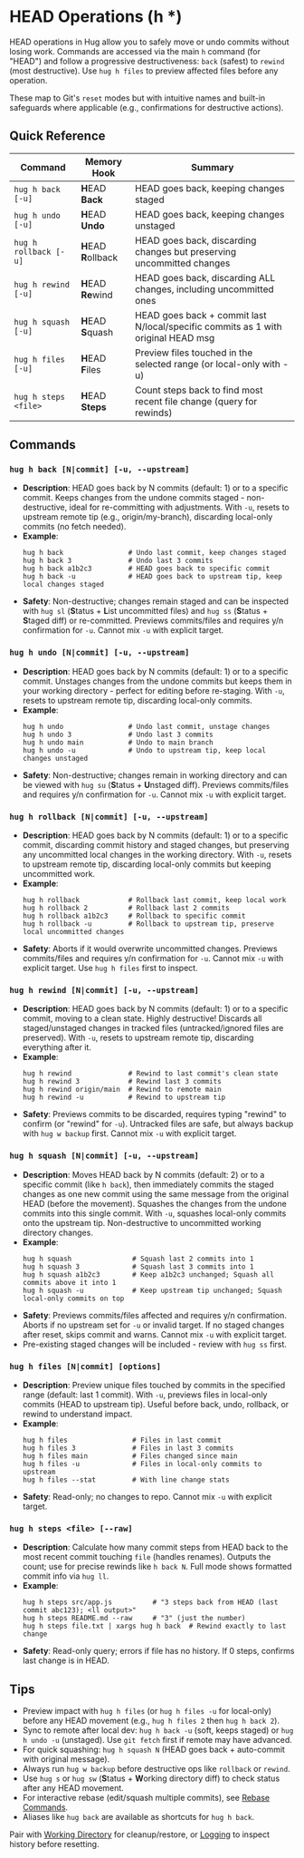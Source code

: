 # HEAD Operations (h *)

HEAD operations in Hug allow you to safely move or undo commits without losing work. Commands are accessed via the main `h` command (for "HEAD") and follow a progressive destructiveness: `back` (safest) to `rewind` (most destructive). Use `hug h files` to preview affected files before any operation.

These map to Git's `reset` modes but with intuitive names and built-in safeguards where applicable (e.g., confirmations for destructive actions).

## Quick Reference

| Command | Memory Hook | Summary                                                                           |
| --- | --- |-----------------------------------------------------------------------------------|
| `hug h back [-u]` | **H**EAD **Back** | HEAD goes back, keeping changes staged                                            |
| `hug h undo [-u]` | **H**EAD **Undo** | HEAD goes back, keeping changes unstaged                                          |
| `hug h rollback [-u]` | **H**EAD **R**ollback | HEAD goes back, discarding changes but preserving uncommitted changes             |
| `hug h rewind [-u]` | **H**EAD **Re**wind | HEAD goes back, discarding ALL changes, including uncommitted ones                |
| `hug h squash [-u]` | **H**EAD **S**quash | HEAD goes back + commit last N/local/specific commits as 1 with original HEAD msg |
| `hug h files [-u]` | **H**EAD **F**iles | Preview files touched in the selected range (or local-only with -u)               |
| `hug h steps <file>` | **H**EAD **Steps** | Count steps back to find most recent file change (query for rewinds)              |

## Commands

### `hug h back [N|commit] [-u, --upstream]`
- **Description**: HEAD goes back by N commits (default: 1) or to a specific commit. Keeps changes from the undone commits staged - non-destructive, ideal for re-committing with adjustments. With `-u`, resets to upstream remote tip (e.g., origin/my-branch), discarding local-only commits (no fetch needed).
- **Example**:
  ```shell
  hug h back                # Undo last commit, keep changes staged
  hug h back 3              # Undo last 3 commits
  hug h back a1b2c3         # HEAD goes back to specific commit
  hug h back -u             # HEAD goes back to upstream tip, keep local changes staged
  ```
- **Safety**: Non-destructive; changes remain staged and can be inspected with `hug sl` (**S**tatus + **L**ist uncommitted files) and `hug ss` (**S**tatus + **S**taged diff) or re-committed. Previews commits/files and requires y/n confirmation for `-u`. Cannot mix `-u` with explicit target.

### `hug h undo [N|commit] [-u, --upstream]`
- **Description**: HEAD goes back by N commits (default: 1) or to a specific commit. Unstages changes from the undone commits but keeps them in your working directory - perfect for editing before re-staging. With `-u`, resets to upstream remote tip, discarding local-only commits.
- **Example**:
  ```shell
  hug h undo                # Undo last commit, unstage changes
  hug h undo 3              # Undo last 3 commits
  hug h undo main           # Undo to main branch
  hug h undo -u             # Undo to upstream tip, keep local changes unstaged
  ```
- **Safety**: Non-destructive; changes remain in working directory and can be viewed with `hug su` (**S**tatus + **U**nstaged diff). Previews commits/files and requires y/n confirmation for `-u`. Cannot mix `-u` with explicit target.

### `hug h rollback [N|commit] [-u, --upstream]`
- **Description**: HEAD goes back by N commits (default: 1) or to a specific commit, discarding commit history and staged changes, but preserving any uncommitted local changes in the working directory. With `-u`, resets to upstream remote tip, discarding local-only commits but keeping uncommitted work.
- **Example**:
  ```shell
  hug h rollback            # Rollback last commit, keep local work
  hug h rollback 2          # Rollback last 2 commits
  hug h rollback a1b2c3     # Rollback to specific commit
  hug h rollback -u         # Rollback to upstream tip, preserve local uncommitted changes
  ```
- **Safety**: Aborts if it would overwrite uncommitted changes. Previews commits/files and requires y/n confirmation for `-u`. Cannot mix `-u` with explicit target. Use `hug h files` first to inspect.

### `hug h rewind [N|commit] [-u, --upstream]`
- **Description**: HEAD goes back by N commits (default: 1) or to a specific commit, moving to a clean state. Highly destructive! Discards all staged/unstaged changes in tracked files (untracked/ignored files are preserved). With `-u`, resets to upstream remote tip, discarding everything after it.
- **Example**:
  ```shell
  hug h rewind              # Rewind to last commit's clean state
  hug h rewind 3            # Rewind last 3 commits
  hug h rewind origin/main  # Rewind to remote main
  hug h rewind -u           # Rewind to upstream tip
  ```
- **Safety**: Previews commits to be discarded, requires typing "rewind" to confirm (or "rewind" for `-u`). Untracked files are safe, but always backup with `hug w backup` first. Cannot mix `-u` with explicit target.

### `hug h squash [N|commit] [-u, --upstream]`
- **Description**: Moves HEAD back by N commits (default: 2) or to a specific commit (like `h back`), then immediately commits the staged changes as one new commit using the same message from the original HEAD (before the movement). Squashes the changes from the undone commits into this single commit. With `-u`, squashes local-only commits onto the upstream tip. Non-destructive to uncommitted working directory changes.
- **Example**:
  ```shell
  hug h squash               # Squash last 2 commits into 1
  hug h squash 3             # Squash last 3 commits into 1
  hug h squash a1b2c3        # Keep a1b2c3 unchanged; Squash all commits above it into 1
  hug h squash -u            # Keep upstream tip unchanged; Squash local-only commits on top
  ```
- **Safety**: Previews commits/files affected and requires y/n confirmation. Aborts if no upstream set for `-u` or invalid target. If no staged changes after reset, skips commit and warns. Cannot mix `-u` with explicit target.
- Pre-existing staged changes will be included - review with `hug ss` first.

### `hug h files [N|commit] [options]`
- **Description**: Preview unique files touched by commits in the specified range (default: last 1 commit). With `-u`, previews files in local-only commits (HEAD to upstream tip). Useful before back, undo, rollback, or rewind to understand impact.
- **Example**:
  ```shell
  hug h files                # Files in last commit
  hug h files 3              # Files in last 3 commits
  hug h files main           # Files changed since main
  hug h files -u             # Files in local-only commits to upstream
  hug h files --stat         # With line change stats
  ```
- **Safety**: Read-only; no changes to repo. Cannot mix `-u` with explicit target.

### `hug h steps <file> [--raw]`
- **Description**: Calculate how many commit steps from HEAD back to the most recent commit touching `file` (handles renames). Outputs the count; use for precise rewinds like `h back N`. Full mode shows formatted commit info via `hug ll`.
- **Example**:
  ```shell
  hug h steps src/app.js          # "3 steps back from HEAD (last commit abc123); <ll output>"
  hug h steps README.md --raw     # "3" (just the number)
  hug h steps file.txt | xargs hug h back  # Rewind exactly to last change
  ```
- **Safety**: Read-only query; errors if file has no history. If 0 steps, confirms last change is in HEAD.

## Tips
- Preview impact with `hug h files` (or `hug h files -u` for local-only) before any HEAD movement (e.g., `hug h files 2` then `hug h back 2`).
- Sync to remote after local dev: `hug h back -u` (soft, keeps staged) or `hug h undo -u` (unstaged). Use `git fetch` first if remote may have advanced.
- For quick squashing: `hug h squash N` (HEAD goes back + auto-commit with original message).
- Always run `hug w backup` before destructive ops like `rollback` or `rewind`.
- Use `hug s` or `hug sw` (**S**tatus + **W**orking directory diff) to check status after any HEAD movement.
- For interactive rebase (edit/squash multiple commits), see [Rebase Commands](commits#rebase).
- Aliases like `hug back` are available as shortcuts for `hug h back`.

Pair with [Working Directory](working-dir) for cleanup/restore, or [Logging](logging) to inspect history before resetting.
